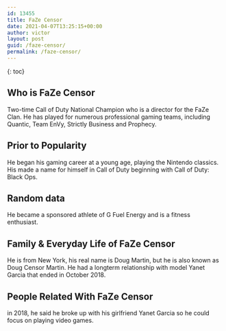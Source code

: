 ```yaml
---
id: 13455
title: FaZe Censor
date: 2021-04-07T13:25:15+00:00
author: victor
layout: post
guid: /faze-censor/
permalink: /faze-censor/
---
```



{: toc}


## Who is FaZe Censor



Two-time Call of Duty National Champion who is a director for the FaZe Clan. He has played for numerous professional gaming teams, including Quantic, Team EnVy, Strictly Business and Prophecy. 

                
                
                
## Prior to Popularity



He began his gaming career at a young age, playing the Nintendo classics. His made a name for himself in Call of Duty beginning with Call of Duty: Black Ops. 

                
                
                
## Random data



He became a sponsored athlete of G Fuel Energy and is a fitness enthusiast. 

                
                
                
## Family & Everyday Life of FaZe Censor



He is from New York, his real name is Doug Martin, but he is also known as Doug Censor Martin. He had a longterm relationship with model Yanet Garcia that ended in October 2018.

                
                
                
## People Related With FaZe Censor



in 2018, he said he broke up with his girlfriend Yanet Garcia so he could focus on playing video games.

                
              
            
          
          
          